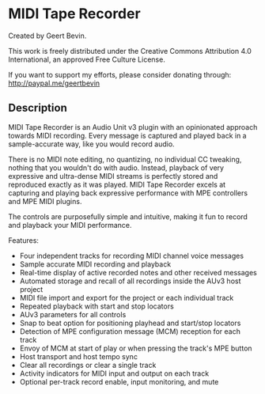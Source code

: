 # MIDI Tape Recorder

Created by Geert Bevin.

This work is freely distributed under the Creative Commons Attribution 4.0 International, an approved Free Culture License.

If you want to support my efforts, please consider donating through:
http://paypal.me/geertbevin

## Description

MIDI Tape Recorder is an Audio Unit v3 plugin with an opinionated approach towards MIDI recording. Every message is captured and played back in a sample-accurate way, like you would record audio.

There is no MIDI note editing, no quantizing, no individual CC tweaking, nothing that you wouldn't do with audio. Instead, playback of very expressive and ultra-dense MIDI streams is perfectly stored and reproduced exactly as it was played. MIDI Tape Recorder excels at capturing and playing back expressive performance with MPE controllers and MPE MIDI plugins.

The controls are purposefully simple and intuitive, making it fun to record and playback your MIDI performance.

Features:

* Four independent tracks for recording MIDI channel voice messages
* Sample accurate MIDI recording and playback
* Real-time display of active recorded notes and other received messages
* Automated storage and recall of all recordings inside the AUv3 host project
* MIDI file import and export for the project or each individual track
* Repeated playback with start and stop locators
* AUv3 parameters for all controls
* Snap to beat option for positioning playhead and start/stop locators
* Detection of MPE configuration message (MCM) reception for each track
* Envoy of MCM at start of play or when pressing the track's MPE button
* Host transport and host tempo sync
* Clear all recordings or clear a single track
* Activity indicators for MIDI input and output on each track
* Optional per-track record enable, input monitoring, and mute
